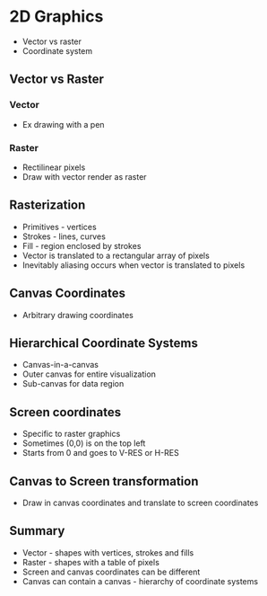 # 2D Graphics
* Vector vs raster
* Coordinate system

## Vector vs Raster
### Vector
* Ex drawing with a pen

### Raster
* Rectilinear pixels
* Draw with vector render as raster

## Rasterization
* Primitives - vertices
* Strokes - lines, curves
* Fill - region enclosed by strokes
* Vector is translated to a rectangular array of pixels
* Inevitably aliasing occurs when vector is translated to pixels

## Canvas Coordinates
* Arbitrary drawing coordinates

## Hierarchical Coordinate Systems
* Canvas-in-a-canvas
* Outer canvas for entire visualization
* Sub-canvas for data region

## Screen coordinates
* Specific to raster graphics
* Sometimes (0,0) is on the top left
* Starts from 0 and goes to V-RES or H-RES

## Canvas to Screen transformation
* Draw in canvas coordinates and translate to screen coordinates

## Summary
* Vector - shapes with vertices, strokes and fills
* Raster - shapes with a table of pixels
* Screen and canvas coordinates can be different
* Canvas can contain a canvas - hierarchy of coordinate systems